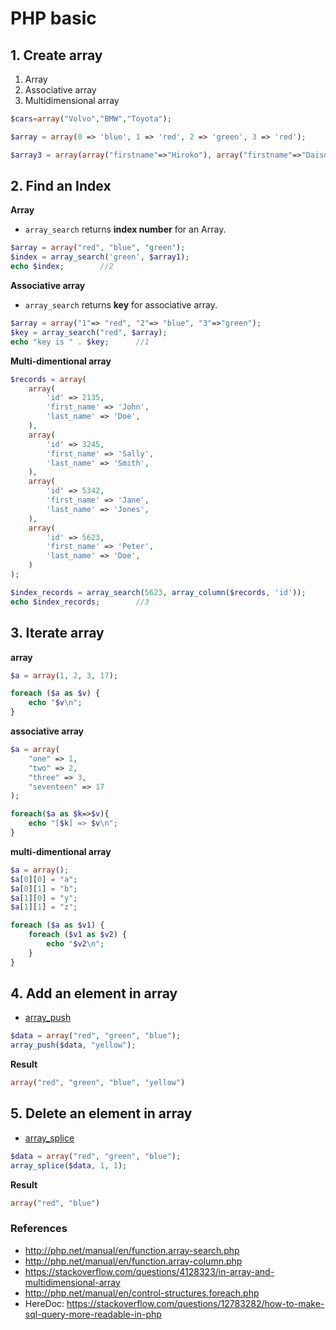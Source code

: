 # PHP basic

## 1. Create array
1. Array
2. Associative array
3. Multidimensional array
   


```php
$cars=array("Volvo","BMW","Toyota");
```

```php
$array = array(0 => 'blue', 1 => 'red', 2 => 'green', 3 => 'red');
```

```php
$array3 = array(array("firstname"=>"Hiroko"), array("firstname"=>"Daisuke"), array("firstname"=>"Grace"));
```




## 2. Find an Index

**Array**

- `array_search` returns **index number** for an Array.

```php
$array = array("red", "blue", "green");
$index = array_search('green', $array1);
echo $index;        //2
```

**Associative array**
- `array_search` returns **key** for associative array.

```php
$array = array("1"=> "red", "2"=> "blue", "3"=>"green");
$key = array_search("red", $array);
echo "key is " . $key;      //1
```

**Multi-dimentional array**
```php
$records = array(
    array(
        'id' => 2135,
        'first_name' => 'John',
        'last_name' => 'Doe',
    ),
    array(
        'id' => 3245,
        'first_name' => 'Sally',
        'last_name' => 'Smith',
    ),
    array(
        'id' => 5342,
        'first_name' => 'Jane',
        'last_name' => 'Jones',
    ),
    array(
        'id' => 5623,
        'first_name' => 'Peter',
        'last_name' => 'Doe',
    )
);

$index_records = array_search(5623, array_column($records, 'id'));
echo $index_records;        //3
```


## 3. Iterate array
**array**

```php
$a = array(1, 2, 3, 17);

foreach ($a as $v) {
    echo "$v\n";
}
```

**associative array**
```php
$a = array(
    "one" => 1,
    "two" => 2,
    "three" => 3,
    "seventeen" => 17
);

foreach($a as $k=>$v){
    echo "[$k] => $v\n";
}
```

**multi-dimentional array**
```php
$a = array();
$a[0][0] = "a";
$a[0][1] = "b";
$a[1][0] = "y";
$a[1][1] = "z";

foreach ($a as $v1) {
    foreach ($v1 as $v2) {
        echo "$v2\n";
    }
}
```

## 4. Add an element in array
- [array_push](http://php.net/manual/en/function.array-push.php)

```php
$data = array("red", "green", "blue");
array_push($data, "yellow");
```

**Result**
```php
array("red", "green", "blue", "yellow")
```

## 5. Delete an element in array
- [array_splice](https://secure.php.net/manual/en/function.array-splice.php)
```php
$data = array("red", "green", "blue");
array_splice($data, 1, 1);

```

**Result**
```php
array("red", "blue")
```

### References
- http://php.net/manual/en/function.array-search.php
- http://php.net/manual/en/function.array-column.php
- https://stackoverflow.com/questions/4128323/in-array-and-multidimensional-array
- http://php.net/manual/en/control-structures.foreach.php
- HereDoc: https://stackoverflow.com/questions/12783282/how-to-make-sql-query-more-readable-in-php
